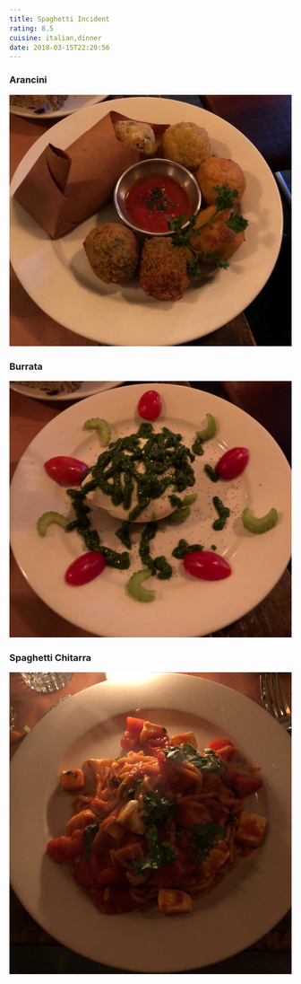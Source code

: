 ```yaml
---
title: Spaghetti Incident
rating: 8.5
cuisine: italian,dinner
date: 2018-03-15T22:20:56
---
```


### Arancini
![Arancini](./picture.jpg)
### Burrata
![Burrata](./picture2.jpg)
### Spaghetti Chitarra
![Spaghetti Chitarra](./picture1.jpg)


